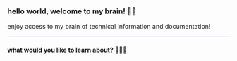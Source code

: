 ### hello world, welcome to my brain! 👋🏻
enjoy access to my brain of technical information and documentation!
![image](https://github.com/thehollyschwartz/thebrain/blob/main/divider.svg)
#### what would you like to learn about? 🙋🏻‍♀️

